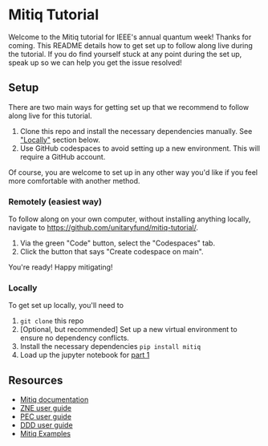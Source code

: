 # Mitiq Tutorial

Welcome to the Mitiq tutorial for IEEE's annual quantum week!
Thanks for coming.
This README details how to get set up to follow along live during the tutorial.
If you do find yourself stuck at any point during the set up, speak up so we can help you get the issue resolved!

## Setup

There are two main ways for getting set up that we recommend to follow along live for this tutorial.

1. Clone this repo and install the necessary dependencies manually. See ["Locally"](#locally) section below.
2. Use GitHub codespaces to avoid setting up a new environment. This will require a GitHub account.

Of course, you are welcome to set up in any other way you'd like if you feel more comfortable with another method.

### Remotely (easiest way)

To follow along on your own computer, without installing anything locally, navigate to https://github.com/unitaryfund/mitiq-tutorial/.

1. Via the green "Code" button, select the "Codespaces" tab.
2. Click the button that says "Create codespace on main".

<!-- TODO: add images here -->

You're ready!
Happy mitigating!

### Locally

To get set up locally, you'll need to

1. `git clone` this repo
2. [Optional, but recommended] Set up a new virtual environment to ensure no dependency conflicts.
3. Install the necessary dependencies `pip install mitiq`
4. Load up the jupyter notebook for [part 1](./part1.ipynb)

## Resources

- [Mitiq documentation](https://mitiq.readthedocs.io/en/stable/)
- [ZNE user guide](https://mitiq.readthedocs.io/en/stable/guide/zne.html)
- [PEC user guide](https://mitiq.readthedocs.io/en/stable/guide/pec.html)
- [DDD user guide](https://mitiq.readthedocs.io/en/stable/guide/ddd.html)
- [Mitiq Examples](https://mitiq.readthedocs.io/en/stable/examples/examples.html)
